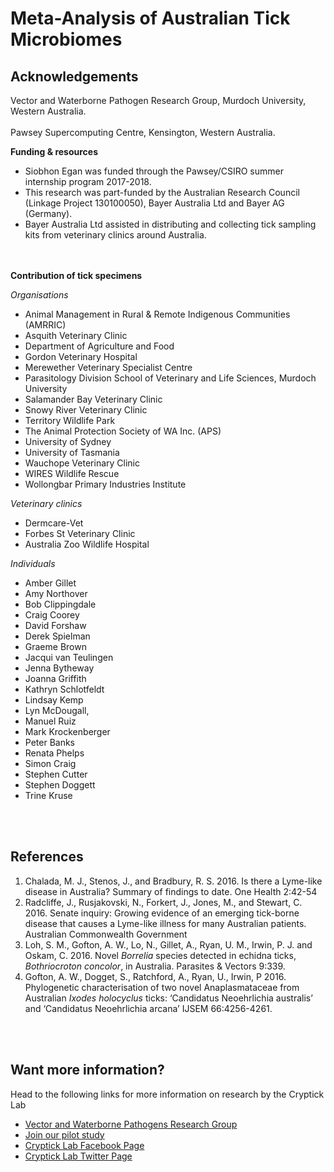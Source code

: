 # Meta-Analysis of Australian Tick Microbiomes

## Acknowledgements

Vector and Waterborne Pathogen Research Group, Murdoch University, Western Australia.<br></br>
Pawsey Supercomputing Centre, Kensington, Western Australia.

**Funding & resources**
- Siobhon Egan was funded through the Pawsey/CSIRO summer internship program 2017-2018.
- This research was part-funded by the Australian Research Council (Linkage Project
130100050), Bayer Australia Ltd and Bayer AG (Germany).
- Bayer Australia Ltd assisted in distributing and collecting tick sampling kits from veterinary clinics around Australia.

<br></br>
**Contribution of tick specimens**

_Organisations_
- Animal Management in Rural & Remote Indigenous Communities (AMRRIC)
- Asquith Veterinary Clinic
- Department of Agriculture and Food
- Gordon Veterinary Hospital
- Merewether Veterinary Specialist Centre
- Parasitology Division School of Veterinary and Life Sciences, Murdoch University
- Salamander Bay Veterinary Clinic
- Snowy River Veterinary Clinic
- Territory Wildlife Park
- The Animal Protection Society of WA Inc. (APS)
- University of Sydney
- University of Tasmania
- Wauchope Veterinary Clinic
- WIRES Wildlife Rescue
- Wollongbar Primary Industries Institute

_Veterinary clinics_
- Dermcare-Vet
- Forbes St Veterinary Clinic
- Australia Zoo Wildlife Hospital

_Individuals_
- Amber Gillet
- Amy Northover
- Bob Clippingdale
- Craig Coorey
- David Forshaw
- Derek Spielman
- Graeme Brown
- Jacqui van Teulingen
- Jenna Bytheway
- Joanna Griffith
- Kathryn Schlotfeldt
- Lindsay Kemp
- Lyn McDougall,
- Manuel Ruiz
- Mark Krockenberger
- Peter Banks
- Renata Phelps
- Simon Craig
- Stephen Cutter
- Stephen Doggett
- Trine Kruse

<br></br>

## References
1. Chalada, M. J., Stenos, J., and Bradbury, R. S. 2016. Is there a Lyme-like disease in Australia? Summary of findings to date. One Health 2:42-54
2. Radcliffe, J., Rusjakovski, N., Forkert, J., Jones, M., and Stewart, C. 2016. Senate inquiry: Growing evidence of an emerging tick-borne disease that causes a Lyme-like illness for many Australian patients. Australian Commonwealth Government
3. Loh, S. M., Gofton, A. W., Lo, N., Gillet, A., Ryan, U. M., Irwin, P. J. and Oskam, C. 2016. Novel _Borrelia_ species detected in echidna ticks, _Bothriocroton concolor_, in Australia. Parasites & Vectors 9:339.
4. Gofton, A. W., Dogget, S., Ratchford, A., Ryan, U., Irwin, P 2016. Phylogenetic characterisation of two novel Anaplasmataceae from Australian _Ixodes holocyclus_ ticks: ‘Candidatus Neoehrlichia australis’ and ‘Candidatus Neoehrlichia arcana’ IJSEM 66:4256-4261.

<br></br>

## Want more information?

Head to the following links for more information on research by the Cryptick Lab

- [Vector and Waterborne Pathogens Research Group](http://www.murdoch.edu.au/Research-capabilities/Vector-and-Waterborne-Pathogens-Group/)
- [Join our pilot study](http://www.murdoch.edu.au/Research-capabilities/Vector-and-Waterborne-Pathogens-Group/Pilot-Study/)
- [Cryptick Lab Facebook Page](https://www.facebook.com/crypticklab/)
- [Cryptick Lab Twitter Page](https://twitter.com/cryptick_lab)

